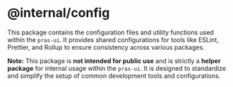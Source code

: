 # @internal/config

This package contains the configuration files and utility functions used within the `pras-ui`. It provides shared configurations for tools like ESLint, Prettier, and Rollup to ensure consistency across various packages.

**Note:** This package is **not intended for public use** and is strictly a **helper package** for internal usage within the `pras-ui`. It is designed to standardize and simplify the setup of common development tools and configurations.
